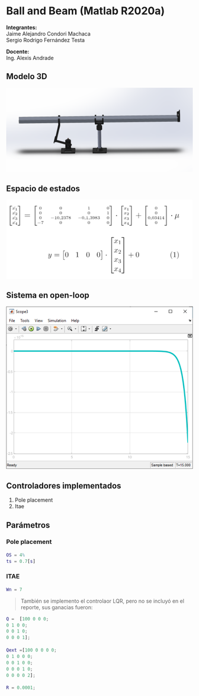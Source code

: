 # **Ball and Beam (Matlab R2020a)**

**Integrantes:**  
Jaime Alejandro Condori Machaca  
Sergio Rodrigo Fernández Testa

**Docente:**  
Ing. Alexis Andrade

## Modelo 3D

![Ball and Beam](./assets/readme/ballandbeam.png)

## **Espacio de estados**

![State Space](./assets/readme/state_space.png)

## **Sistema en open-loop**

![open-loop](./assets/PLANTA.png)

## **Controladores implementados**

1. Pole placement
2. Itae

## **Parámetros**

### **Pole placement**

~~~matlab
OS = 4%
ts = 0.7[s]
~~~

### **ITAE**

~~~matlab
Wn = 7
~~~

> También se implemento el controlaor LQR, pero no se incluyó en el reporte, sus ganacias fueron:

~~~matlab
Q =  [100 0 0 0; 
0 1 0 0;
0 0 1 0;
0 0 0 1];

Qext =[100 0 0 0 0; 
0 1 0 0 0;
0 0 1 0 0;
0 0 0 1 0;
0 0 0 0 2];

R = 0.0001;
~~~
